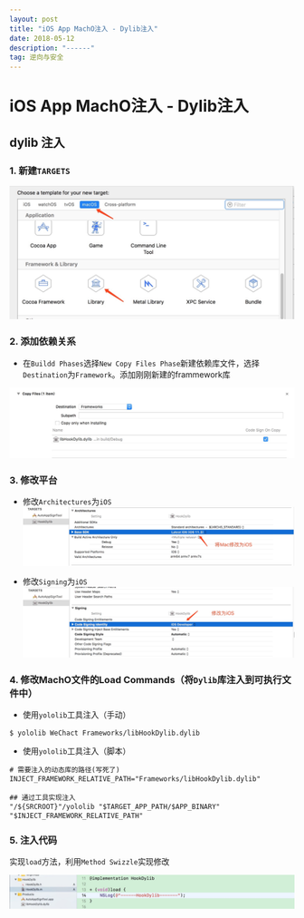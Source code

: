 ```yaml
---
layout: post
title: "iOS App MachO注入 - Dylib注入"
date: 2018-05-12 
description: "------"
tag: 逆向与安全
---
```


# iOS App MachO注入 - Dylib注入

## dylib 注入

### 1. 新建`TARGETS`

![](/images/media/15261063243551.jpg)



### 2. 添加依赖关系

- 在`Buildd Phases`选择`New Copy Files Phase`新建依赖库文件，选择`Destination`为`Framework`。添加刚刚新建的frammework库

![](/images/media/15261063348655.jpg)


### 3. 修改平台

- 修改`Architectures`为`iOS`
![](/images/media/15261063425462.jpg)


- 修改`Signing`为`iOS`
![](/images/media/15261063491788.jpg)


### 4. 修改MachO文件的Load Commands（将`Dylib`库注入到可执行文件中）

- 使用`yololib`工具注入（手动）

```
$ yololib WeChact Frameworks/libHookDylib.dylib
```


- 使用`yololib`工具注入（脚本）

```
# 需要注入的动态库的路径(写死了)
INJECT_FRAMEWORK_RELATIVE_PATH="Frameworks/libHookDylib.dylib"

## 通过工具实现注入
"/${SRCROOT}"/yololib "$TARGET_APP_PATH/$APP_BINARY" "$INJECT_FRAMEWORK_RELATIVE_PATH"
```


### 5. 注入代码
实现`load`方法，利用`Method Swizzle`实现修改

![](/images/media/15261063573092.jpg)






